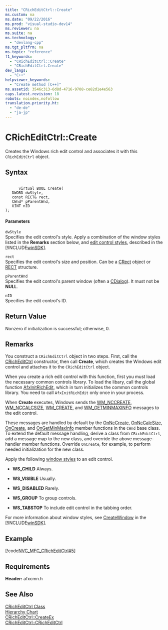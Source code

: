 ```yaml
---
title: "CRichEditCtrl::Create"
ms.custom: na
ms.date: "09/22/2016"
ms.prod: "visual-studio-dev14"
ms.reviewer: na
ms.suite: na
ms.technology: 
  - "devlang-cpp"
ms.tgt_pltfrm: na
ms.topic: "reference"
f1_keywords: 
  - "CRichEditCtrl::Create"
  - "CRichEditCtrl.Create"
dev_langs: 
  - "C++"
helpviewer_keywords: 
  - "Create method [C++]"
ms.assetid: 3546c313-6d8d-4716-9708-ce82d1e4e563
caps.latest.revision: 18
robots: noindex,nofollow
translation.priority.ht: 
  - "de-de"
  - "ja-jp"
---
```

# CRichEditCtrl::Create
Creates the Windows rich edit control and associates it with this `CRichEditCtrl` object.  
  
## Syntax  
  
```  
  
      virtual BOOL Create(  
   DWORD dwStyle,  
   const RECT& rect,  
   CWnd* pParentWnd,  
   UINT nID   
);  
```  
  
#### Parameters  
 `dwStyle`  
 Specifies the edit control's style. Apply a combination of the window styles listed in the **Remarks** section below, and [edit control styles](http://msdn.microsoft.com/library/windows/desktop/bb775464), described in the [!INCLUDE[winSDK](../vs140/includes/winsdk_md.md)].  
  
 `rect`  
 Specifies the edit control's size and position. Can be a [CRect](../vs140/crect-class.md) object or [RECT](../vs140/rect-structure.md) structure.  
  
 `pParentWnd`  
 Specifies the edit control's parent window (often a [CDialog](../vs140/cdialog-class.md)). It must not be **NULL**.  
  
 `nID`  
 Specifies the edit control's ID.  
  
## Return Value  
 Nonzero if initialization is successful; otherwise, 0.  
  
## Remarks  
 You construct a `CRichEditCtrl` object in two steps. First, call the [CRichEditCtrl](../vs140/cricheditctrl--cricheditctrl.md) constructor, then call **Create**, which creates the Windows edit control and attaches it to the `CRichEditCtrl` object.  
  
 When you create a rich edit control with this function, first you must load the necessary common controls library. To load the libary, call the global function [AfxInitRichEdit](../vs140/afxinitrichedit.md), which in turn initializes the common controls library. You need to call `AfxInitRichEdit` only once in your process.  
  
 When **Create** executes, Windows sends the [WM_NCCREATE](../vs140/cwnd--onnccreate.md), [WM_NCCALCSIZE](../vs140/cwnd--onnccalcsize.md), [WM_CREATE](../vs140/cwnd--oncreate.md), and [WM_GETMINMAXINFO](../vs140/cwnd--ongetminmaxinfo.md) messages to the edit control.  
  
 These messages are handled by default by the [OnNcCreate](../vs140/cwnd--onnccreate.md), [OnNcCalcSize](../vs140/cwnd--onnccalcsize.md), [OnCreate](../vs140/cwnd--oncreate.md), and [OnGetMinMaxInfo](../vs140/cwnd--ongetminmaxinfo.md) member functions in the `CWnd` base class. To extend the default message handling, derive a class from `CRichEditCtrl`, add a message map to the new class, and override the above message-handler member functions. Override `OnCreate`, for example, to perform needed initialization for the new class.  
  
 Apply the following [window styles](../vs140/window-styles.md) to an edit control.  
  
-   **WS_CHILD** Always.  
  
-   **WS_VISIBLE** Usually.  
  
-   **WS_DISABLED** Rarely.  
  
-   **WS_GROUP** To group controls.  
  
-   **WS_TABSTOP** To include edit control in the tabbing order.  
  
 For more information about window styles, see [CreateWindow](http://msdn.microsoft.com/library/windows/desktop/ms632679) in the [!INCLUDE[winSDK](../vs140/includes/winsdk_md.md)].  
  
## Example  
 [!code[NVC_MFC_CRichEditCtrl#5](../vs140/codesnippet/CPP/cricheditctrl--create_1.cpp)]  
  
## Requirements  
 **Header:** afxcmn.h  
  
## See Also  
 [CRichEditCtrl Class](../vs140/cricheditctrl-class.md)   
 [Hierarchy Chart](../vs140/hierarchy-chart.md)   
 [CRichEditCtrl::CreateEx](../vs140/cricheditctrl--createex.md)   
 [CRichEditCtrl::CRichEditCtrl](../vs140/cricheditctrl--cricheditctrl.md)